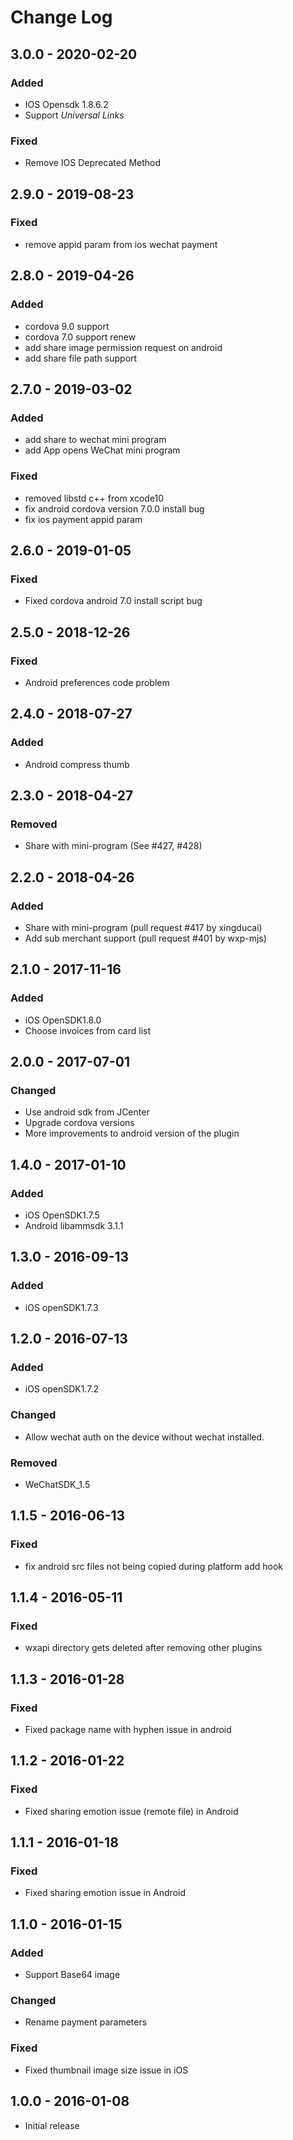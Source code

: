# Change Log

## 3.0.0 - 2020-02-20
### Added
- IOS Opensdk 1.8.6.2
- Support *Universal Links*
### Fixed
- Remove IOS Deprecated Method

## 2.9.0 - 2019-08-23
### Fixed
- remove appid param from ios wechat payment

## 2.8.0 - 2019-04-26
### Added
- cordova 9.0 support
- cordova 7.0 support renew
- add share image permission request on android
- add share file path support

## 2.7.0 - 2019-03-02
### Added
- add share to wechat mini program
- add App opens WeChat mini program
### Fixed
- removed libstd c++ from xcode10
- fix android cordova version 7.0.0 install bug
- fix ios payment appid param

## 2.6.0 - 2019-01-05
### Fixed
- Fixed cordova android 7.0 install script bug

## 2.5.0 - 2018-12-26
### Fixed
- Android preferences code problem

## 2.4.0 - 2018-07-27
### Added
- Android compress thumb 

## 2.3.0 - 2018-04-27
### Removed
- Share with mini-program (See #427, #428)

## 2.2.0 - 2018-04-26
### Added
- Share with mini-program (pull request #417 by xingducai)
- Add sub merchant support (pull request #401 by wxp-mjs)

## 2.1.0 - 2017-11-16
### Added
- iOS OpenSDK1.8.0
- Choose invoices from card list

## 2.0.0 - 2017-07-01
### Changed
- Use android sdk from JCenter
- Upgrade cordova versions
- More improvements to android version of the plugin

## 1.4.0 - 2017-01-10
### Added
- iOS OpenSDK1.7.5
- Android libammsdk 3.1.1

## 1.3.0 - 2016-09-13
### Added
- iOS openSDK1.7.3

## 1.2.0 - 2016-07-13
### Added
- iOS openSDK1.7.2

### Changed
- Allow wechat auth on the device without wechat installed.

### Removed
- WeChatSDK_1.5

## 1.1.5 - 2016-06-13
### Fixed
- fix android src files not being copied during platform add hook

## 1.1.4 - 2016-05-11
### Fixed
- wxapi directory gets deleted after removing other plugins

## 1.1.3 - 2016-01-28
### Fixed
- Fixed package name with hyphen issue in android

## 1.1.2 - 2016-01-22
### Fixed
- Fixed sharing emotion issue (remote file) in Android

## 1.1.1 - 2016-01-18
### Fixed
- Fixed sharing emotion issue in Android

## 1.1.0 - 2016-01-15
### Added
- Support Base64 image

### Changed
- Rename payment parameters

### Fixed
- Fixed thumbnail image size issue in iOS

## 1.0.0 - 2016-01-08
- Initial release
